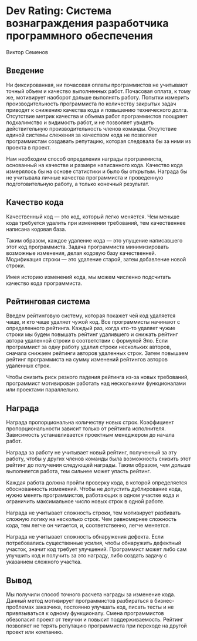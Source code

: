 # Dev Rating: Система вознаграждения разработчика программного обеспечения

Виктор Семенов

## Введение

Ни фиксированная, ни почасовая оплаты программистов не учитывают точный объем и 
качество выполненных работ. Почасовая оплата, к тому же, мотивирует наоборот 
дольше выполнять работу. Попытки измерить производительность программиста по 
количеству закрытых задач приводят к снижению качества кода и повышению 
технического долга. Отсутствие метрик качества и объема работ программистов 
поощряет подхалимство и видимость работ, и не позволяет увидеть действительную 
производительность членов команды. Отсутствие единой системы слежения за 
качеством кода не позволяет программистам создавать репутацию, которая 
следовала бы за ними из проекта в проект.

Нам необходим способ определения награды программиста, основанный на качестве и 
размере написанного кода. Качество кода измерялось бы на основе статистики и 
было бы открытым. Награда бы не учитывала личные качества программиста и 
проведенную подготовительную работу, а только конечный результат.

## Качество кода

Качественный код — это код, который легко меняется. Чем меньше кода требуется 
удалить при изменении требований, тем качественнее написана кодовая база.

Таким образом, каждое удаление кода — это упущение написавшего этот код 
программиста. Задача программиста минимизировать возможные изменения, делая 
кодовую базу качественней. Модификация строки — это удаление старой, затем 
добавление новой строки.

Имея историю изменений кода, мы можем численно подсчитать качество кода 
программиста.

## Рейтинговая система

Введем рейтинговую систему, которая покажет чей код удаляется чаще, и кто чаще 
удаляет чужой код. Все программисты начинают с определенного рейтинга. Каждый 
раз, когда кто-то удаляет чужие строки мы будем повышать рейтинг удалившего и 
снижать рейтинг автора удаленной строки в соответствии с формулой Эло. Если 
программист за одну работу удалил строки нескольких авторов, сначала снижаем 
рейтинги авторов удаленных строк. Затем повышаем рейтинг программиста на сумму 
изменений рейтингов авторов удаленных строк.

Чтобы снизить риск резкого падения рейтинга из-за новых требований, программист 
мотивирован работать над несколькими функционалами или проектами параллельно.

## Награда

Награда пропорциональна количеству новых строк. Коэффициент пропорциональности 
зависит только от рейтинга исполнителя. Зависимость устанавливается проектным 
менеджером до начала работ.

Награда за работу не учитывает новый рейтинг, полученный за эту работу, чтобы 
у других членов команды была возможность снизить этот рейтинг до получения 
следующей награды. Таким образом, чем дольше выполняется работа, тем сильнее 
может упасть рейтинг.

Каждая работа должна пройти проверку кода, в которой определяется 
обоснованность изменений. Чтобы не допустить дублирование кода, нужно менять 
программистов, работающих в одном участке кода и ограничить максимальное число 
новых строк в одной работе.

Награда не учитывает сложность строки, тем мотивирует разбивать сложную 
логику на несколько строк. Чем равномернее сложность кода, тем легче он 
читается, и, соответственно, легче меняется.

Награда не учитывает сложность обнаружения дефекта. Если потребовались 
существенные усилия, чтобы обнаружить дефектный участок, значит код требует 
улучшений. Программист может либо сам улучшить код и получить за это награду, 
либо создать задачу с указанием сложного участка.

## Вывод

Мы получили способ точного расчета награды за изменение кода. Данный метод 
мотивирует программистов разбираться в бизнес-проблемах заказчика, постоянно 
улучшать код, писать тесты и не привязываться к одному функционалу. Смена 
программистов обезопасит проект от текучки и повысит поддерживаемость. 
Рейтинг позволяет не терять репутацию программиста при переходе на другой 
проект или компанию.

